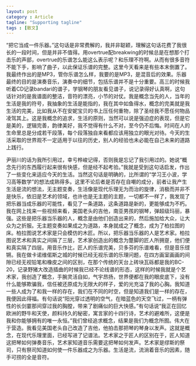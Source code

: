 ```yaml
---
layout: post
category : Article
tagline: "Supporting tagline"
tags : [散文]
---
```


“把它当成一件乐器。”这句话是非常费解的，我并非聪颖，理解这句话花费了我很长的一段时间，但是并非不值得。用overtrue配breakwing的时候总是在想那个打击乐的声部，overtrue的乐谱怎么能这么表示呢？和乐理不符啊。从而有很多音符不能下手，影响了曲子，以此保证乐谱的完整。这里今天看来是有些本末倒置了。我最终作出的是MP3，管你乐谱怎么样，我要的是MP3，是混音后的效果。乐器最终的目的是演奏音乐，演奏中的细节，包括乐谱并不是十分重要。高三的时候我听着CD记录bandari的谱子，学钢琴的朋友看见谱子，说记录得好认真啊，这句话针对的是我谱面的整洁，音符的漂亮，小节的对仗。我是概念当先的人，当年的生活是我的符号，我抽象的生活是能指的，我在其中如鱼得水，概念的完美就是我生活的完美，比如我从不在安妮宝贝的书上压任何重物，除了圣经我不愿任何物品凌驾其上。这是我概念的追求，生活的原则，当然可以说是强迫症的表现，但是它是美的，逻辑完善，韵律美好，我不觉得有什么不对，至今仍不后悔。时间在人的生命里总是分成若干段落，每个段落独自来看都应该用独立的眼光对待。今天的生活采取的世界观不一定适用于以往的历史，别人的经验也未必能在自己未来的道路上践行。

尹丽川的话为我所引用过，幸亏桦峻记得，否则我是忘记了我引用过的。她说“概念先行的东西履行起来很有快感，但是经不起考验。”我就是受到这句话启发，作出了一些变化来适应今天的生活。当然这句话是明确的，比所谓的“学习王小波，学习高等数学”的想法成熟得多。这里不论后者是否存在自嘲的成分，前者让我产生生活是流的想法，无主题变奏，生活像是现代乐理无为而治的旋律，消极而并非不是快乐，依旧是艺术的领域，也许也是无主题的主题，一切都不一样了，我发现了把乐器当成乐器的可能性，看见了一条道路，这条道路是新的，更能够成为不朽。  
我在网上找来一些视频来看，美国老头的吉他，南亚男孩的钢琴，弹超级玛丽，暴强。这些是把乐器当乐器的人，概念是由他们创造出来的，然后施加给大众，让大众为之折服。无主题变奏如果成之为道路，本身就成之了概念，成为了柏拉图的床。柏拉图说艺术家是只会模仿的木匠。所以，把乐器当乐器的人是艺术家。柏拉图说艺术和真实之间隔了三层，艺术家创造出的概念为蹩脚的匠人所拥趸，他们便和真实隔了四层。用音乐作比，匠人的乐谱完美，贝多芬的乐谱难看，但是音乐铿锵。我在做卡诺维偌斯之城的时候已经无视乐谱的乐理问题，在四方画室画画的间隙已经无视铅笔和橡皮之间的区别，在那个传统的天台上砖块瓦砾都是我的BC-20，记录野猪大改造插曲的时候我已经不论线谱的形态，这样的时候我就是个艺术家，我创造了概念，手腕灵活自如，气宇昂扬，世界便都在我的眼皮底下，没有什么能够欺骗我，信任被还原成为无限大的样子，爱的光充溢了我的心胸。我知道一些人成为了和我一样的存在，我们在不同的时空，但是知道我们是一样的存在，我便因此得福。有句话说“阳光穿过透明的空气，在暗蓝色的天空飞过，一柄有弹性的长剑霎那间穿过我的胸膛，带来了剧痛似的巨大快感。”有句话说“我正在回忆欧洲的野牛和天使，颜料持久的秘密，寓言家的十四行诗，艺术的避难所，这便是我和你能够拥有的唯一永恒。”我们曾经追求概念，结果是我们为概念所囿。伟大在于营造。我看见美国老头自己改造了吉他，他拍击那把琴的琴身以发声。这就是概念，在现代乐理里面，已经写进了记谱法。艺术家之于匠人的区别在于，匠人知道这把琴如何弹奏音乐，艺术家知道音乐需要这把琴如何发声。艺术家是缪斯的祭司，只有祭司知道如何使一件乐器成之为乐器。生活是流，流淌着音乐的因素，随手可捞的全是音符。